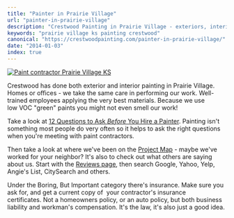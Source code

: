 ```yaml
---
title: "Painter in Prairie Village"
url: "painter-in-prairie-village"
description: "Crestwood Painting in Prairie Village - exteriors, interiors, offices!"
keywords: "prairie village ks painting crestwood"
canonical: "https://crestwoodpainting.com/painter-in-prairie-village/"
date: "2014-01-03"
index: true
---
```


[![Paint contractor Prairie Village KS](/images/PVKS-300x156.jpg)](/images/PVKS.jpg)

Crestwood has done both exterior and interior painting in Prairie Village. Homes or offices - we take the same care in performing our work. Well-trained employees applying the very best materials. Because we use low VOC "green" paints you might not even smell our work!

Take a look at [12 Questions to Ask _Before_ You Hire a Painter](/12-questions-ask-painter/ "12 Questions to Ask Before You Hire a Painter"). Painting isn't something most people do very often so it helps to ask the right questions when you're meeting with paint contractors.

Then take a look at where we've been on the [Project Map](/map "Project Map") - maybe we've worked for your neighbor? It's also to check out what others are saying about us. Start with the [Reviews page](/reviews/ "Online Reviews – Painters in Kansas City"), then search Google, Yahoo, Yelp, Angie's List, CitySearch and others.

Under the Boring, But Important category there's insurance. Make sure you ask for, and get a current copy of  your contractor's insurance certificates. Not a homeowners policy, or an auto policy, but both business liability and workman's compensation. It's the law, it's also just a good idea.
